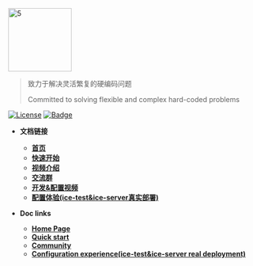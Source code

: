 <img width="128" alt="5" src="https://user-images.githubusercontent.com/33447125/151098049-72aaf8d1-b759-4d84-bf6b-1a2260033582.png">

> 致力于解决灵活繁复的硬编码问题
> 
> Committed to solving flexible and complex hard-coded problems

[![License](https://img.shields.io/badge/license-Apache%202-4EB1BA.svg)](https://www.apache.org/licenses/LICENSE-2.0.html)
[![Badge](https://img.shields.io/badge/link-ice--docs-brightgreen)](https://waitmoon.com/)

- **文档链接**
    - [**首页**](https://waitmoon.com/)
    - [**快速开始**](https://waitmoon.com/guide/getting-started.html)
    - [**视频介绍**](https://www.bilibili.com/video/BV1hg411A7jx)
    - [**交流群**](https://waitmoon.com/community/community.html)
    - [**开发&配置视频**](https://www.bilibili.com/video/BV1Q34y1R7KF)
    - [**配置体验(ice-test&ice-server真实部署)**](https://eg.waitmoon.com/)
  

- **Doc links**
    - [**Home Page**](https://waitmoon.com/en/)
    - [**Quick start**](https://waitmoon.com/en/guide/getting-started.html)
    - [**Community**](https://waitmoon.com/en/community/community.html)
    - [**Configuration experience(ice-test&ice-server real deployment)**](https://eg.waitmoon.com/)
